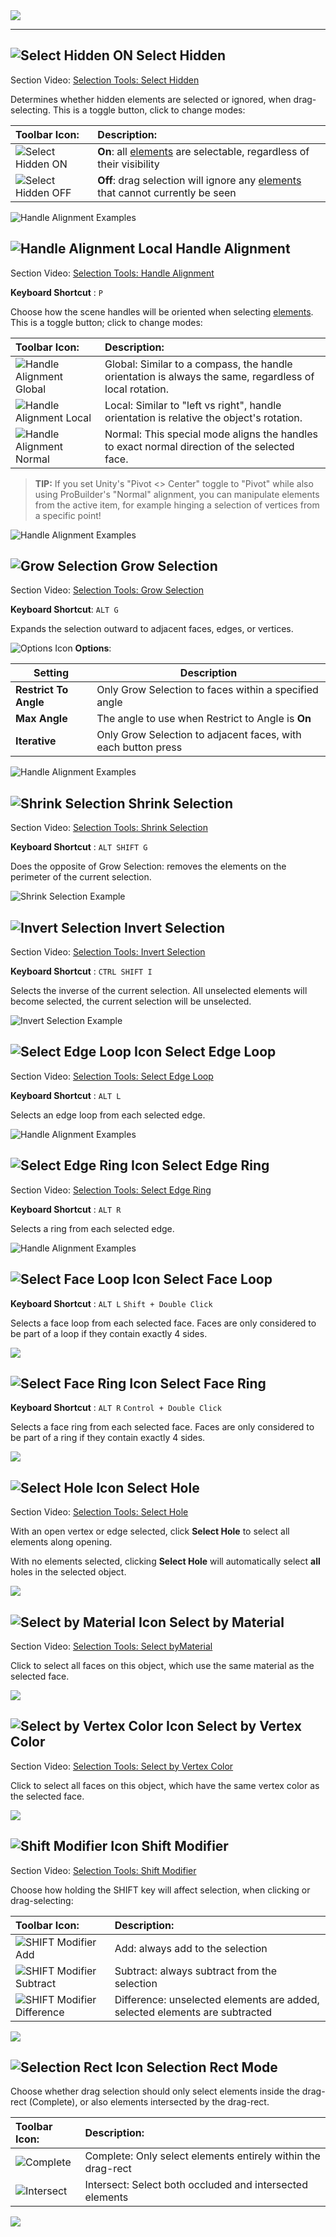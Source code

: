 <div class="site"><a href="https://youtu.be/Ta3HkV_qHTc"><img src="images/VidLink_GettingStarted_Slim.png"></a></div>

---

## ![Select Hidden ON](images/icons/Selection_SelectHidden-ON.png) Select Hidden

<div class="video-link">
Section Video: <a href="https://youtu.be/le7AchazndE?list=PLrJfHfcFkLM-b6_N-musBp4MFaEnxpF6y">Selection Tools: Select Hidden</a>
</div>

Determines whether hidden elements are selected or ignored, when drag-selecting. This is a toggle button, click to change modes:

|**Toolbar Icon:** |**Description:** |
|:---|:---|
| ![Select Hidden ON](images/icons/Selection_SelectHidden-ON.png) | **On**: all [elements](fundamentals#editing-meshes) are selectable, regardless of their visibility |
| ![Select Hidden OFF](images/icons/Selection_SelectHidden-OFF.png) |  **Off**: drag selection will ignore any [elements](fundamentals#editing-meshes) that cannot currently be seen |

![Handle Alignment Examples](images/SelectHidden_Example.png)


## ![Handle Alignment Local](images/icons/HandleAlign_Local.png) Handle Alignment

<div class="video-link">
Section Video: <a href="https://youtu.be/C9sXO4sNhKM?list=PLrJfHfcFkLM-b6_N-musBp4MFaEnxpF6y">Selection Tools: Handle Alignment</a>
</div>

**Keyboard Shortcut** : `P`

Choose how the scene handles will be oriented when selecting [elements](fundamentals#editing-meshes). This is a toggle button; click to change modes:

|**Toolbar Icon:** |**Description:** |
|:---|:---|
| ![Handle Alignment Global](images/icons/HandleAlign_World.png) | Global: Similar to a compass, the handle orientation is always the same, regardless of local rotation. |
| ![Handle Alignment Local](images/icons/HandleAlign_Local.png) | Local: Similar to "left vs right", handle orientation is relative the object's rotation. |
| ![Handle Alignment Normal](images/icons/HandleAlign_Plane.png) | Normal: This special mode aligns the handles to exact normal direction of the selected face. |

> **TIP:** If you set Unity's "Pivot <> Center" toggle to "Pivot" while also using ProBuilder's "Normal" alignment, you can manipulate elements from the active item, for example hinging a selection of vertices from a specific point! 

![Handle Alignment Examples](images/HandleAlign_ExamplesWithTextAndIcons.png)


<a id="grow"></a>
## ![Grow Selection](images/icons/Selection_Grow.png) Grow Selection

<div class="video-link">
Section Video: <a href="https://youtu.be/yX29De1bcUE?list=PLrJfHfcFkLM-b6_N-musBp4MFaEnxpF6y">Selection Tools: Grow Selection</a>
</div>

**Keyboard Shortcut**: `ALT G`

Expands the selection outward to adjacent faces, edges, or vertices.

![Options Icon](images/icons/Options.png) **Options**:

Setting | Description
--- | ---
**Restrict To Angle** | Only Grow Selection to faces within a specified angle
**Max Angle** | The angle to use when Restrict to Angle is **On**
**Iterative** | Only Grow Selection to adjacent faces, with each button press

![Handle Alignment Examples](images/GrowSelection_Example.png)


## ![Shrink Selection](images/icons/Selection_Shrink.png) Shrink Selection

<div class="video-link">
Section Video: <a href="https://youtu.be/1z2sDcHF69o?list=PLrJfHfcFkLM-b6_N-musBp4MFaEnxpF6y">Selection Tools: Shrink Selection</a>
</div>

**Keyboard Shortcut** : `ALT SHIFT G`

Does the opposite of Grow Selection: removes the elements on the perimeter of the current selection.

![Shrink Selection Example](images/ShrinkSelection_Example.png)


## ![Invert Selection](images/icons/Selection_Invert.png) Invert Selection

<div class="video-link">
Section Video: <a href="https://youtu.be/Dj9qHeCIZwY?list=PLrJfHfcFkLM-b6_N-musBp4MFaEnxpF6y">Selection Tools: Invert Selection</a>
</div>

**Keyboard Shortcut** : `CTRL SHIFT I`

Selects the inverse of the current selection. All unselected elements will become selected, the current selection will be unselected.

![Invert Selection Example](images/InvertSelection_Example.png)


## ![Select Edge Loop Icon](images/icons/Selection_Loop.png) Select Edge Loop

<div class="video-link">
Section Video: <a href="https://youtu.be/gh_cV_lkI6s?list=PLrJfHfcFkLM-b6_N-musBp4MFaEnxpF6y">Selection Tools: Select Edge Loop</a>
</div>

**Keyboard Shortcut** : `ALT L`

Selects an edge loop from each selected edge.

![Handle Alignment Examples](images/Selection_LoopExample.png)


## ![Select Edge Ring Icon](images/icons/Selection_Ring.png) Select Edge Ring

<div class="video-link">
Section Video: <a href="https://youtu.be/sVZgWycaZ4M?list=PLrJfHfcFkLM-b6_N-musBp4MFaEnxpF6y">Selection Tools: Select Edge Ring</a>
</div>

**Keyboard Shortcut** : `ALT R`

Selects a ring from each selected edge.

![Handle Alignment Examples](images/Selection_RingExample.png)


## ![Select Face Loop Icon](images/icons/Selection_Loop_Face.png) Select Face Loop

<!-- <div class="video-link">
Section Video: <a href="https://youtu.be/gh_cV_lkI6s?list=PLrJfHfcFkLM-b6_N-musBp4MFaEnxpF6y">Selection Tools: Select Face Loop</a>
</div>
 -->
**Keyboard Shortcut** : `ALT L` `Shift + Double Click`

Selects a face loop from each selected face. Faces are only considered to be part of a loop if they contain exactly 4 sides.

![](images/SelectFaceLoop_Example.png)


## ![Select Face Ring Icon](images/icons/Selection_Ring_Face.png) Select Face Ring

<!-- <div class="video-link">
Section Video: <a href="https://youtu.be/sVZgWycaZ4M?list=PLrJfHfcFkLM-b6_N-musBp4MFaEnxpF6y">Selection Tools: Select Face Ring</a>
</div> -->

**Keyboard Shortcut** : `ALT R` `Control + Double Click`

Selects a face ring from each selected face. Faces are only considered to be part of a ring if they contain exactly 4 sides.

![](images/SelectFaceRing_Example.png)


## ![Select Hole Icon](images/icons/Selection_SelectHole.png) Select Hole

<div class="video-link">
Section Video: <a href="https://www.youtube.com/watch?v=kqfcaxmRT-8&index=6&list=PL1GU9r7hfosDHqJBqsBzkrLRDOH2EXCMa">Selection Tools: Select Hole</a>
</div>

With an open vertex or edge selected, click **Select Hole** to select all elements along opening.

With no elements selected, clicking **Select Hole** will automatically select **all** holes in the selected object.

![](images/Example_SelectHole.png)


## ![Select by Material Icon](images/icons/Selection_SelectByMaterial.png) Select by Material

<div class="video-link">
Section Video: <a href="https://www.youtube.com/watch?v=OAyQ-hf45NA&index=2&list=PL1GU9r7hfosDHqJBqsBzkrLRDOH2EXCMa">Selection Tools: Select byMaterial</a>
</div>

Click to select all faces on this object, which use the same material as the selected face.

![](images/Example_SelectByMaterial.png)


## ![Select by Vertex Color Icon](images/icons/Selection_SelectByVertexColor.png) Select by Vertex Color

<div class="video-link">
Section Video: <a href="https://www.youtube.com/watch?v=_LxVLz8AbMg&index=1&list=PL1GU9r7hfosDHqJBqsBzkrLRDOH2EXCMa">Selection Tools: Select by Vertex Color</a>
</div>

Click to select all faces on this object, which have the same vertex color as the selected face.

![](images/Example_SelectByVertexColor.png)


## ![Shift Modifier Icon](images/icons/Selection_ShiftDifference.png) Shift Modifier

<div class="video-link">
Section Video: <a href="https://www.youtube.com/watch?v=2bOdeAZ3EJU&index=5&list=PL1GU9r7hfosDHqJBqsBzkrLRDOH2EXCMa">Selection Tools: Shift Modifier</a>
</div>

Choose how holding the SHIFT key will affect selection, when clicking or drag-selecting:

|**Toolbar Icon**: |**Description:** |
|:---|:---|
| ![SHIFT Modifier Add](images/icons/Selection_ShiftAdd.png) |Add: always add to the selection |
| ![SHIFT Modifier Subtract](images/icons/Selection_ShiftSubtract.png) |Subtract: always subtract from the selection |
| ![SHIFT Modifier Difference](images/icons/Selection_ShiftDifference.png) |Difference: unselected elements are added, selected elements are subtracted |

![](images/ShiftModifier_Example.png)


## ![Selection Rect Icon](images/icons/Selection_Rect_Intersect.png) Selection Rect Mode

Choose whether drag selection should only select elements inside the drag-rect (Complete), or also elements intersected by the drag-rect.

|**Toolbar Icon**: |**Description:** |
|:---|:---|
| ![Complete](images/icons/Selection_Rect_Complete.png) |Complete: Only select elements entirely within the drag-rect |
| ![Intersect](images/icons/Selection_Rect_Intersect.png) |Intersect: Select both occluded and intersected elements |

![](images/DragRect_Example.png)


